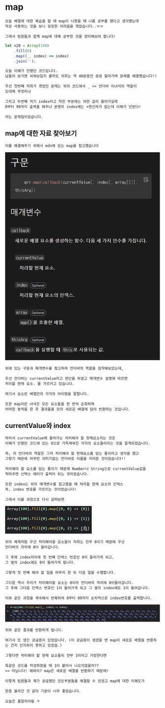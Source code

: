 # map

    오늘 배열에 대한 복습을 할 때 map이 나왔을 때 나름 공부를 했다고 생각했는데
    막상 사용하는 것을 보니 굉장한 어려움을 겪었습니다..ㅠㅠ

    그래서 팀원들과 함께 map에 대해 공부한 것을 정리해보려 합니다!

```js
let x20 = Array(100)
    .fill(0)
    .map((_, index) => index)
    .join('');
```

    오늘 이해가 안됐던 코드입니다.
    남들이 보기엔 쉬워보일지 몰라도 저희는 약 40분동안 끙끙 앓아가며 문제를 해결했습니다!!

    우선 첫번째 저희가 겪었던 문제는 위의 코드에서 _ >> 언더바 이녀석의 역할이
    도대체 무엇이냐

    그리고 두번째 저기 index라고 적힌 부분에는 어떤 값이 들어가길래
    0부터 99까지 출력을 해주냐 분명히 index에는 +연산자가 없는데 이해가 안된다!

    라는 문제점이었습니다.

## map에 대한 자료 찾아보기

    이를 해결해주기 위해서 mdn에 있는 map을 참고했습니다

<img src='images/Js41.png'>

    위에 있는 구문과 매개변수를 참고하여 언더바의 역할을 짐작해보았는데,

    우선 언더바는 currentValue라고 판단을 하였고 매개변수 설명에 따르면
    처리할 현재 요소. 를 가르키고 있습니다.

    여기서 요소란 배열안의 각각의 아이템을 말합니다.

    또한 map이란 녀석은 모든 요소들을 한 번씩 순회하며
    어떠한 동작을 한 후 결과들을 모아 새로운 배열에 담아 반환하는 것입니다.

## currentValue와 index

    따라서 currentValue에 들어가는 처리해야 할 현재요소라는 것은
    이해가 안됐던 코드에 있는 0으로 가득채워진 각각의 요소들이라는 것을 알게되었습니다.

    즉, 저 언더바의 역할은 그저 처리해야 할 현재요소를 담는 통이라고 생각을 했고
    그렇기 때문에 아무런 의미가없는 언더바로 이름을 지어준 것이었습니다!!

    처리해야 할 요소를 담는 통이기 때문에 Number나 String으로 currentValue값을
    적어주면 신택스 에러가 출력이 되는 것이었습니다.

    또한 index는 위의 매개변수를 참고했을 때 처리할 현재 요소의 인덱스
    즉, index 번호를 가르키는 것이었습니다!

    그래서 이를 과정으로 다시 살펴보면

<img src='images/Js43.png'>

    위의 예제처럼 우선 처리해야할 요소들이 저희는 전부 0이기 때문에 우선
    언더바의 자리에 0이 들어갑니다.

    그 후에 index자리에 첫 번째 인덱스 번호인 0이 들어가게 되고,
    그 옆의 index에도 0이 들어가게 됩니다.

    그렇게 첫 번째 해야 할 일을 마무리 한 뒤 다음 일을 수행합니다.

    그다음 역시 우리가 처리해야할 요소는 0이라 언더바의 자리에 0이들어갑니다.
    그 후에 그다음 인덱스 번호인 1이 들어가게 되고 그 옆의 index에도 1이 들어갑니다.

    이와 같은 과정을 계속해서 반복하여 0부터 99까지 순차적으로 index번호를 출력합니다.

<img src='images/Js44.png'>

    위와 같은 결과를 반환하게 됩니다.

    여기서 또 생긴 궁금증이 있었습니다. (이 궁금증이 생겼을 땐 map이 새로운 배열을 반환하는 건지 인지하지 못하고 있었음.)

    그렇다면 처리해야 할 현재 요소들이 전부 1이라고 가정한다면

    똑같은 코드를 작성하였을 때 1이 붙어서 나오지않을까??
    >> 아닙니다! 왜와이? map은 새로운 배열을 반환하기 때문에!

    이렇게 팀원들과 제가 궁금했던 모든부분들을 해결할 수 있었고 map에 대한 이해도가

    한층 올라간 것 같아 기분이 너무 좋았습니다.

    오늘은 꿀잠자야쥥 ㅋ
